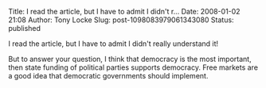 Title: I read the article, but I have to admit I didn't r...
Date: 2008-01-02 21:08
Author: Tony Locke
Slug: post-1098083979061343080
Status: published

I read the article, but I have to admit I didn't really understand it!  
  
But to answer your question, I think that democracy is the most important, then state funding of political parties supports democracy. Free markets are a good idea that democratic governments should implement.
